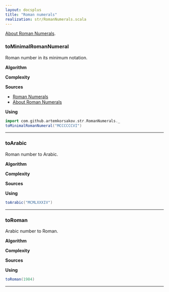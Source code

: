 ```yaml
---
layout: docsplus
title: "Roman numerals"
realization: str/RomanNumerals.scala
---
```


[About Roman Numerals](https://projecteuler.net/about=roman_numerals).

### toMinimalRomanNumeral
Roman number in its minimum notation.

**Algorithm**

**Complexity**
     
**Sources** 
- [Roman Numerals](https://en.wikipedia.org/wiki/Roman_numerals)
- [About Roman Numerals](https://projecteuler.net/about=roman_numerals)

**Using**
```scala mdoc
import com.github.artemkorsakov.str.RomanNumerals._
toMinimalRomanNumeral("MCCCCCCVI")
```

---

### toArabic
Roman number to Arabic.

**Algorithm**

**Complexity**
     
**Sources** 

**Using**
```scala mdoc
toArabic("MCMLXXXIV")
```

---

### toRoman
Arabic number to Roman.

**Algorithm**

**Complexity**
     
**Sources** 

**Using**
```scala mdoc
toRoman(1984)
```

---
